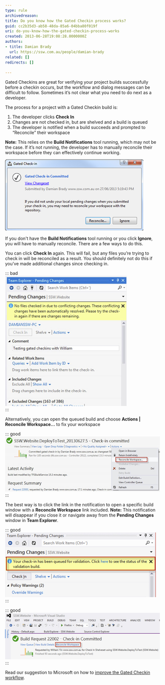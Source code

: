 ```yaml
---
type: rule
archivedreason: 
title: Do you know how the Gated Checkin process works?
guid: cc2b35d3-ab58-48da-85a6-04bba80f019f
uri: do-you-know-how-the-gated-checkin-process-works
created: 2013-06-28T19:08:28.0000000Z
authors:
- title: Damian Brady
  url: https://ssw.com.au/people/damian-brady
related: []
redirects: []

---
```


Gated Checkins are great for verifying your project builds successfully before a checkin occurs, but the workflow and dialog messages can be difficult to follow.  Sometimes it’s not clear what you need to do next as a developer.   
<!--endintro-->

The process for a project with a Gated Checkin build is:

1. The developer clicks  **Check In**
2. Changes are not checked in, but are shelved and a build is queued
3. The developer is notified when a build succeeds and prompted to “Reconcile” their workspace


**Note:** This relies on the **Build Notifications** tool running, which may not be the case.  If it’s not running, the developer has to manually reconcile their workspace before they can effectively continue working.

![Figure: The developer is notified if a gated check-in resulted in a commit](gated-checkin-1.jpg)  

If you don't have the **Build Notifications** tool running or you click **Ignore**, you will have to manually reconcile. There are a few ways to do this.

You can click **Check In** again. This will fail, but any files you’re trying to check in will be reconciled as a result.  You should definitely not do this if you’ve made additional changes since checking in.


::: bad  
![Figure: Bad Example - Reconcile by clicking "Check In" again.  This will fail, but any files you're trying to check in will be reconciled.](gated-checkin-2.jpg)  
:::

Alternatively, you can open the queued build and choose **Actions | Reconcile Workspace...** to fix your workspace


::: good  
![Figure: OK Example – Open the Build and choose Actions | Reconcile Workspace...](gated-checkin-3.jpg)  
:::

The best way is to click the link in the notification to open a specific build window with a **Reconcile Workspace** link included.
**Note:** This notification will disappear if you close it or navigate away from the **Pending Changes** window in **Team Explorer**.


::: good  
![Figure: Good Example #1 – Click the link in the notification after clicking Check In](gated-checkin-4.jpg)  
:::

::: good  
![Figure: Good Example #2 – Click on the link in the notification to open the build, then click Reconcile Workspace when the build finishes](gated-checkin-5.jpg)  
:::

Read our suggestion to Microsoft on how to [improve the Gated Checkin workflow](http://www.ssw.com.au/ssw/standards/BetterSoftwareSuggestions/TeamFoundationServer.aspx#improve-gated-checkin).
